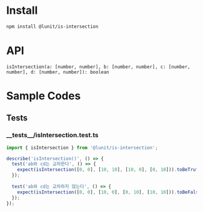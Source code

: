 # Install

```sh
npm install @lunit/is-intersection
```

# API

```
isIntersection(a: [number, number], b: [number, number], c: [number, number], d: [number, number]): boolean
```

# Sample Codes

## Tests

<!-- import __tests__/*.{ts,tsx} --title-tag h3 -->

### \_\_tests\_\_/isIntersection.test.ts


```ts
import { isIntersection } from '@lunit/is-intersection';

describe('isIntersection()', () => {
  test('ab와 cd는 교차한다', () => {
    expect(isIntersection([0, 0], [10, 10], [10, 0], [0, 10])).toBeTruthy();
  });
  
  test('ab와 cd는 교차하지 않는다', () => {
    expect(isIntersection([0, 0], [10, 0], [0, 10], [10, 10])).toBeFalsy();
  });
});
```

<!-- importend -->